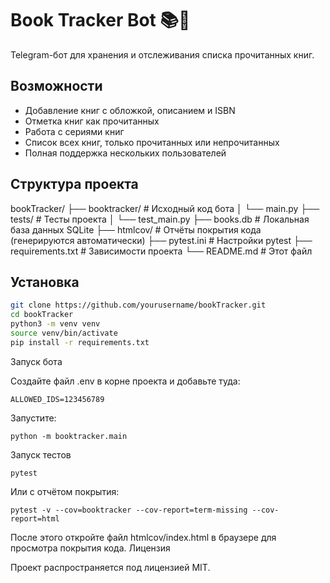 # Book Tracker Bot 📚🤖

Telegram-бот для хранения и отслеживания списка прочитанных книг.

## Возможности

- Добавление книг с обложкой, описанием и ISBN
- Отметка книг как прочитанных
- Работа с сериями книг
- Список всех книг, только прочитанных или непрочитанных
- Полная поддержка нескольких пользователей

## Структура проекта

bookTracker/ ├── booktracker/ # Исходный код бота │ └── main.py ├── tests/ # Тесты проекта │ └── test_main.py ├── books.db # Локальная база данных SQLite ├── htmlcov/ # Отчёты покрытия кода (генерируются автоматически) ├── pytest.ini # Настройки pytest ├── requirements.txt # Зависимости проекта └── README.md # Этот файл


## Установка

```bash
git clone https://github.com/yourusername/bookTracker.git
cd bookTracker
python3 -m venv venv
source venv/bin/activate
pip install -r requirements.txt
```

Запуск бота

Создайте файл .env в корне проекта и добавьте туда:

```BOT_TOKEN=ваш_токен_бота
ALLOWED_IDS=123456789
```

Запустите:

`python -m booktracker.main`

Запуск тестов

`pytest`

Или с отчётом покрытия:

`pytest -v --cov=booktracker --cov-report=term-missing --cov-report=html`

После этого откройте файл htmlcov/index.html в браузере для просмотра покрытия кода.
Лицензия

Проект распространяется под лицензией MIT.

